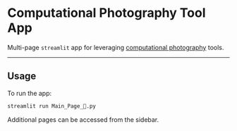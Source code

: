 # Computational Photography Tool App #

Multi-page `streamlit` app for leveraging [computational photography](https://github.com/cmutnik/computational_photography) tools.

----
## Usage ##
To run the app:
```sh
streamlit run Main_Page_🧊.py
```
Additional pages can be accessed from the sidebar.

